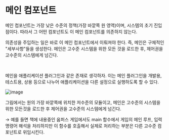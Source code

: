 # 메인 컴포넌트

메인 컴포넌트는 가장 낮은 수준의 정책(가장 바깥쪽 원 영역)이며, 시스템의 초기 진입점이다. 따라서 그 어떤 컴포넌트도 이 메인 컴포넌트를 의존하지 않는다. <br>

의존성을 주입하는 일은 바로 이 메인 컴포넌트에서 이뤄져야 한다. 즉, 메인은 구체적인 "세부사항"들을 생성한다. 메인은 고수준 시스템을 위한 모든 것을 로드한 후, 제어권을 고수준의 시스템에게 넘긴다.

<br>

메인을 애플리케이션 플러그인과 같은 존재로 생각하자. 이는 메인 플러그인을 개발용, 테스트용, 상용 등으로 나누어 애플리케이션을 다른 설정으로 실행하도록 할 수 있다.


![image](https://github.com/FrontendStudySeoul/cleanArchitecture/assets/57897408/09ac5087-417e-48e7-9143-f8a757ab1e47)


그림에서는 원의 가장 바깥쪽에 위치한 저수준의 모듈이고, 메인은 고수준의 시스템을 위한 모든것을 로드한 후 제어권을 고수준의 시스템에게 넘긴다.

→ 예를 들면 책에 내용중인 움퍼스 게임에서도 main 함수에서 게임의 메인 루프, 입력 명령어 해석을 처리하지만 이 함수를 호출해서 실제로 처리하는 부분은 다른 고수준 컴포넌트로 위임시킨다.
